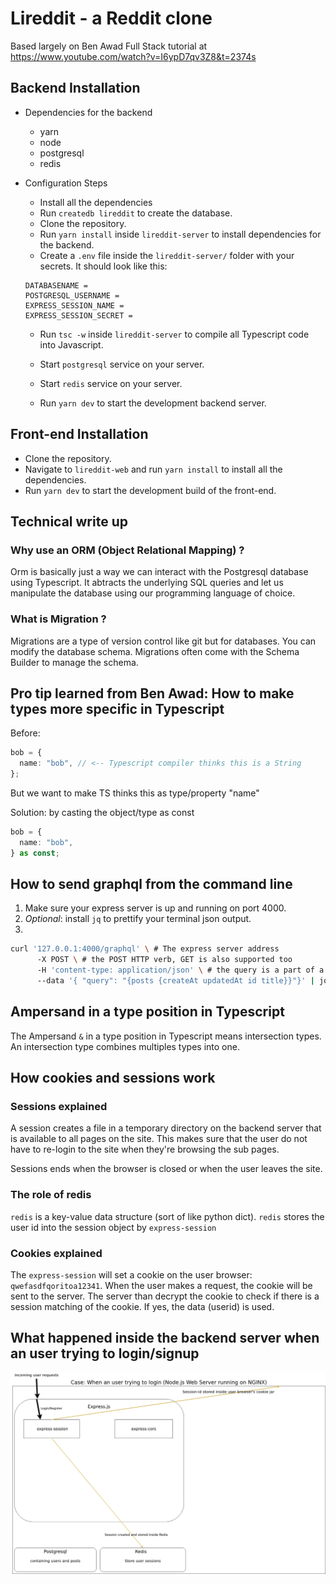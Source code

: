 # Lireddit - a Reddit clone

Based largely on Ben Awad Full Stack tutorial at https://www.youtube.com/watch?v=I6ypD7qv3Z8&t=2374s

## Backend Installation

- Dependencies for the backend

  - yarn
  - node
  - postgresql
  - redis

- Configuration Steps

  - Install all the dependencies
  - Run `createdb lireddit` to create the database.
  - Clone the repository.
  - Run `yarn install` inside `lireddit-server` to install dependencies for the backend.
  - Create a `.env` file inside the `lireddit-server/` folder with your secrets. It should look like this:
   ```
  DATABASENAME = 
  POSTGRESQL_USERNAME = 
  EXPRESS_SESSION_NAME = 
  EXPRESS_SESSION_SECRET = 
  ```
  - Run `tsc -w` inside `lireddit-server` to compile all Typescript code into Javascript.

  - Start `postgresql` service on your server.
  - Start `redis` service on your server.
  - Run `yarn dev` to start the development backend server.

## Front-end Installation

- Clone the repository.
- Navigate to `lireddit-web` and run `yarn install` to install all the dependencies.
- Run `yarn dev` to start the development build of the front-end.

## Technical write up

### Why use an ORM (Object Relational Mapping) ?

Orm is basically just a way we can interact with the Postgresql database using Typescript.
It abtracts the underlying SQL queries and let us manipulate the database using our programming language of choice.

### What is Migration ?

Migrations are a type of version control like git but for databases. You can modify the database schema. Migrations often come with the Schema Builder to manage the schema.

## Pro tip learned from Ben Awad: How to make types more specific in Typescript

Before:

```typescript
bob = {
  name: "bob", // <-- Typescript compiler thinks this is a String
};
```

But we want to make TS thinks this as type/property "name"

Solution: by casting the object/type as const

```typescript
bob = {
  name: "bob",
} as const;
```
## How to send graphql from the command line

1. Make sure your express server is up and running on port 4000.
2. *Optional*: install `jq` to prettify your terminal json output.
3.
```bash
curl '127.0.0.1:4000/graphql' \ # The express server address
      -X POST \ # the POST HTTP verb, GET is also supported too
      -H 'content-type: application/json' \ # the query is a part of a json object
      --data '{ "query": "{posts {createAt updatedAt id title}}"}' | jq # query for posts then pipes the data to jq for pretty output
```
## Ampersand in a type position in Typescript
The Ampersand `&` in a type position in Typescript means intersection types.
An intersection type combines multiples types into one.

## How cookies and sessions work

### Sessions explained

A session creates a file in a temporary directory on the backend server
that is available to all pages on the site. This makes sure that the user do not
have to re-login to the site when they're browsing the sub pages.

Sessions ends when the browser is closed or when the user leaves the site.

### The role of redis
`redis` is a key-value data structure (sort of like python dict). `redis` stores the user id
into the session object by `express-session`

### Cookies explained

The `express-session` will set a cookie on the user browser: `qwefasdfqoritoa12341`.
When the user makes a request, the cookie will be sent to the server. The server
than decrypt the cookie to check if there is a session matching of the cookie. If yes,
the data (userid) is used.

## What happened inside the backend server when an user trying to login/signup

![What happened inside the backend server when an user trying to login/signup](./lireddit.png)
